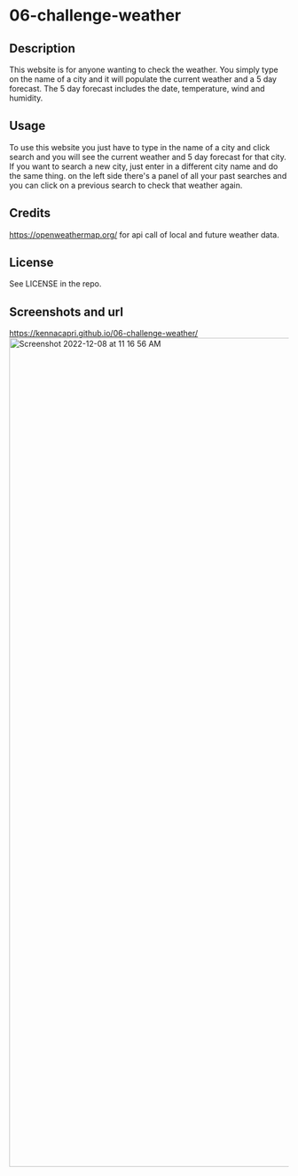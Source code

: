 # 06-challenge-weather

## Description
This website is for anyone wanting to check the weather. You simply type on the name of a city and it will populate the current weather and a 5 day forecast. The 5 day forecast includes the date, temperature, wind and humidity.

## Usage
To use this website you just have to type in the name of a city and click search and you will see the current weather and 5 day forecast for that city. If you want to search a new city, just enter in a different city name and do the same thing. on the left side there's a panel of all your past searches and you can click on a previous search to check that weather again.

## Credits
https://openweathermap.org/ for api call of local and future weather data.

## License
See LICENSE in the repo.

## Screenshots and url
https://kennacapri.github.io/06-challenge-weather/
<img width="1491" alt="Screenshot 2022-12-08 at 11 16 56 AM" src="https://user-images.githubusercontent.com/111388055/206534569-69a76327-6743-4f49-b82d-836dbfe1dedb.png">


